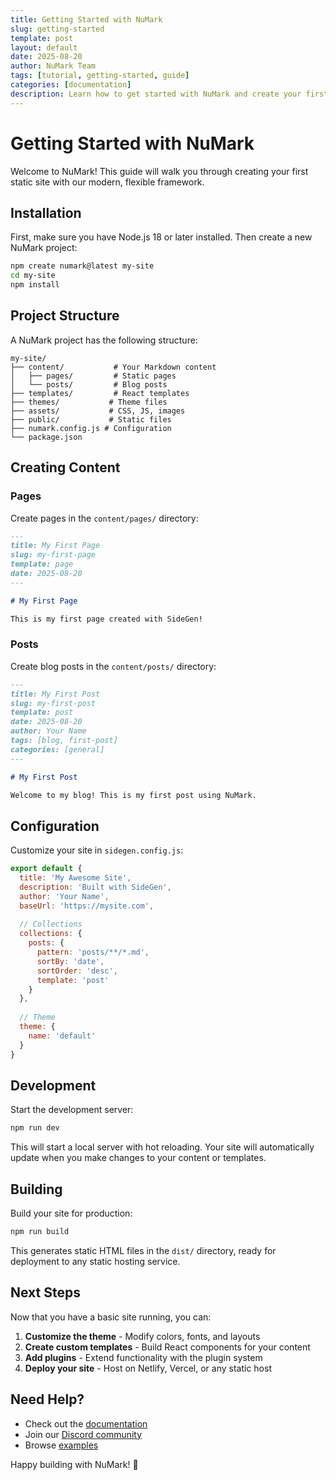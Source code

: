 ```yaml
---
title: Getting Started with NuMark
slug: getting-started
template: post
layout: default
date: 2025-08-20
author: NuMark Team
tags: [tutorial, getting-started, guide]
categories: [documentation]
description: Learn how to get started with NuMark and create your first static site
---
```


# Getting Started with NuMark

Welcome to NuMark! This guide will walk you through creating your first static site with our modern, flexible framework.

## Installation

First, make sure you have Node.js 18 or later installed. Then create a new NuMark project:

```bash
npm create numark@latest my-site
cd my-site
npm install
```

## Project Structure

A NuMark project has the following structure:

```
my-site/
├── content/           # Your Markdown content
│   ├── pages/         # Static pages
│   └── posts/         # Blog posts
├── templates/         # React templates
├── themes/           # Theme files
├── assets/           # CSS, JS, images
├── public/           # Static files
├── numark.config.js # Configuration
└── package.json
```

## Creating Content

### Pages

Create pages in the `content/pages/` directory:

```markdown
---
title: My First Page
slug: my-first-page
template: page
date: 2025-08-20
---

# My First Page

This is my first page created with SideGen!
```

### Posts

Create blog posts in the `content/posts/` directory:

```markdown
---
title: My First Post
slug: my-first-post
template: post
date: 2025-08-20
author: Your Name
tags: [blog, first-post]
categories: [general]
---

# My First Post

Welcome to my blog! This is my first post using NuMark.
```

## Configuration

Customize your site in `sidegen.config.js`:

```javascript
export default {
  title: 'My Awesome Site',
  description: 'Built with SideGen',
  author: 'Your Name',
  baseUrl: 'https://mysite.com',
  
  // Collections
  collections: {
    posts: {
      pattern: 'posts/**/*.md',
      sortBy: 'date',
      sortOrder: 'desc',
      template: 'post'
    }
  },
  
  // Theme
  theme: {
    name: 'default'
  }
}
```

## Development

Start the development server:

```bash
npm run dev
```

This will start a local server with hot reloading. Your site will automatically update when you make changes to your content or templates.

## Building

Build your site for production:

```bash
npm run build
```

This generates static HTML files in the `dist/` directory, ready for deployment to any static hosting service.

## Next Steps

Now that you have a basic site running, you can:

1. **Customize the theme** - Modify colors, fonts, and layouts
2. **Create custom templates** - Build React components for your content
3. **Add plugins** - Extend functionality with the plugin system
4. **Deploy your site** - Host on Netlify, Vercel, or any static host

## Need Help?

- Check out the [documentation](/docs)
- Join our [Discord community](https://discord.gg/sidegen)
- Browse [examples](https://github.com/sidegen/examples)

Happy building with NuMark! 🚀
